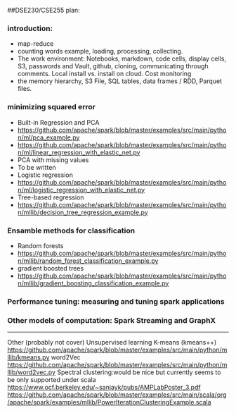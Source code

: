 ##DSE230/CSE255 plan:

### introduction:
* map-reduce
* counting words example, loading, processing, collecting.
* The work environment: Notebooks, markdown, code cells, display cells, S3, passwords and Vault, github, cloning, communicating through comments.
Local install vs. install on cloud. Cost monitoring
* the memory hierarchy, S3 File, SQL tables, data frames / RDD, Parquet files.

### minimizing squared error
* Built-in Regression and PCA
 * https://github.com/apache/spark/blob/master/examples/src/main/python/ml/pca_example.py
 * https://github.com/apache/spark/blob/master/examples/src/main/python/ml/linear_regression_with_elastic_net.py
* PCA with missing values
 * To be written
* Logistic regression
 * https://github.com/apache/spark/blob/master/examples/src/main/python/ml/logistic_regression_with_elastic_net.py
* Tree-based regression
 * https://github.com/apache/spark/blob/master/examples/src/main/python/mllib/decision_tree_regression_example.py

### Ensamble methods for classification
* Random forests
 * https://github.com/apache/spark/blob/master/examples/src/main/python/mllib/random_forest_classification_example.py
* gradient boosted trees
 * https://github.com/apache/spark/blob/master/examples/src/main/python/mllib/gradient_boosting_classification_example.py

### Performance tuning: measuring and tuning spark applications

### Other models of computation: Spark Streaming and GraphX


-----
Other (probably not cover)
Unsupervised learning
K-means (kmeans++)
https://github.com/apache/spark/blob/master/examples/src/main/python/mllib/kmeans.py
word2Vec
https://github.com/apache/spark/blob/master/examples/src/main/python/mllib/word2vec.py
Spectral clustering:would be nice but currently seems to be only supported under scala https://www.ocf.berkeley.edu/~sanjayk/pubs/AMPLabPoster_3.pdf https://github.com/apache/spark/blob/master/examples/src/main/scala/org/apache/spark/examples/mllib/PowerIterationClusteringExample.scala
